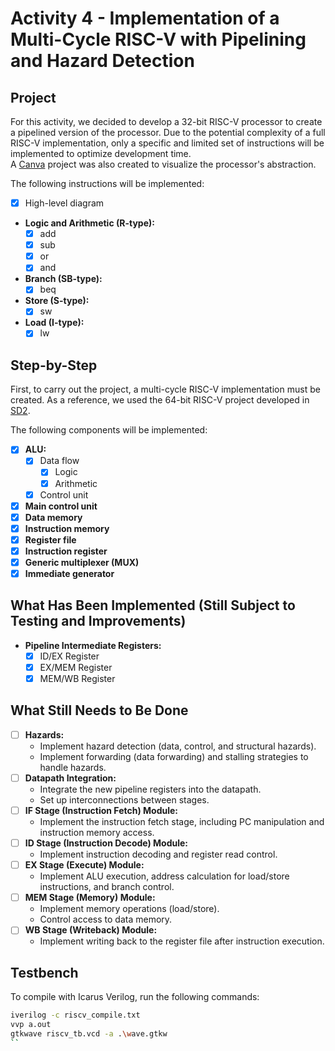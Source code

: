 # Activity 4 - Implementation of a Multi-Cycle RISC-V with Pipelining and Hazard Detection  

## Project  
For this activity, we decided to develop a 32-bit RISC-V processor to create a pipelined version of the processor. Due to the potential complexity of a full RISC-V implementation, only a specific and limited set of instructions will be implemented to optimize development time.  
A [Canva](https://www.canva.com/design/DAGWMdZUrac/1541PILC9_Dn8_2RG12VUg/edit?utm_content=DAGWMdZUrac&utm_campaign=designshare&utm_medium=link2&utm_source=sharebutton) project was also created to visualize the processor's abstraction.  

The following instructions will be implemented:  
- [X] High-level diagram  
- **Logic and Arithmetic (R-type):**  
  - [X] add  
  - [X] sub  
  - [X] or  
  - [X] and  
- **Branch (SB-type):**  
  - [X] beq  
- **Store (S-type):**  
  - [X] sw  
- **Load (I-type):**  
  - [X] lw  

## Step-by-Step  

First, to carry out the project, a multi-cycle RISC-V implementation must be created. As a reference, we used the 64-bit RISC-V project developed in [SD2](https://github.com/henriquegreg/PCS3225---Sistemas-Digitais-II-2023-/).  

The following components will be implemented:  
- [X] **ALU:**  
  - [X] Data flow  
    - [X] Logic  
    - [X] Arithmetic  
  - [X] Control unit  
- [X] **Main control unit**  
- [X] **Data memory**  
- [X] **Instruction memory**  
- [X] **Register file**  
- [X] **Instruction register**  
- [X] **Generic multiplexer (MUX)**  
- [X] **Immediate generator**  

## What Has Been Implemented (Still Subject to Testing and Improvements)  

- **Pipeline Intermediate Registers:**  
  - [X] ID/EX Register  
  - [X] EX/MEM Register  
  - [X] MEM/WB Register  

## What Still Needs to Be Done  

- [ ] **Hazards:**  
  - Implement hazard detection (data, control, and structural hazards).  
  - Implement forwarding (data forwarding) and stalling strategies to handle hazards.  
- [ ] **Datapath Integration:**  
  - Integrate the new pipeline registers into the datapath.  
  - Set up interconnections between stages.  
- [ ] **IF Stage (Instruction Fetch) Module:**  
  - Implement the instruction fetch stage, including PC manipulation and instruction memory access.  
- [ ] **ID Stage (Instruction Decode) Module:**  
  - Implement instruction decoding and register read control.  
- [ ] **EX Stage (Execute) Module:**  
  - Implement ALU execution, address calculation for load/store instructions, and branch control.  
- [ ] **MEM Stage (Memory) Module:**  
  - Implement memory operations (load/store).  
  - Control access to data memory.  
- [ ] **WB Stage (Writeback) Module:**  
  - Implement writing back to the register file after instruction execution.  

## Testbench  

To compile with Icarus Verilog, run the following commands:  
```bash
iverilog -c riscv_compile.txt
vvp a.out
gtkwave riscv_tb.vcd -a .\wave.gtkw
``

